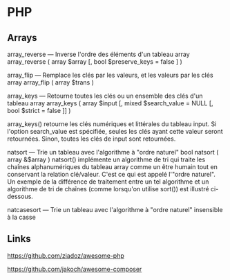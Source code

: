 # PHP

## Arrays

array_reverse — Inverse l'ordre des éléments d'un tableau
array array_reverse ( array $array [, bool $preserve_keys = false ] )

array_flip — Remplace les clés par les valeurs, et les valeurs par les clés
array array_flip ( array $trans )

array_keys — Retourne toutes les clés ou un ensemble des clés d'un tableau
array array_keys ( array $input [, mixed $search_value = NULL [, bool $strict = false ]] )

array_keys() retourne les clés numériques et littérales du tableau input.
Si l'option search_value est spécifiée, seules les clés ayant cette valeur seront retournées. Sinon, toutes les clés de input sont retournées.

natsort — Trie un tableau avec l'algorithme à "ordre naturel"
bool natsort ( array &$array )
natsort() implémente un algorithme de tri qui traite les chaînes alphanumériques du tableau array comme un être humain tout en conservant la relation clé/valeur. C'est ce qui est appelé l'"ordre naturel". Un exemple de la différence de traitement entre un tel algorithme et un algorithme de tri de chaînes (comme lorsqu'on utilise sort()) est illustré ci-dessous.

natcasesort — Trie un tableau avec l'algorithme à "ordre naturel" insensible à la casse


## Links

https://github.com/ziadoz/awesome-php

https://github.com/jakoch/awesome-composer

